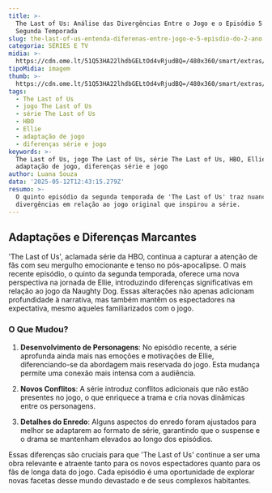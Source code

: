 ```yaml
---
title: >-
  The Last of Us: Análise das Divergências Entre o Jogo e o Episódio 5 da
  Segunda Temporada
slug: the-last-of-us-entenda-diferenas-entre-jogo-e-5-episdio-do-2-ano
categoria: SÉRIES E TV
midia: >-
  https://cdn.ome.lt/51Q53HA22lhdbGELtOd4vRjudBQ=/480x360/smart/extras/conteudos/omelete_THUMB_-_2025-05-07T134507.503.png
tipoMidia: imagem
thumb: >-
  https://cdn.ome.lt/51Q53HA22lhdbGELtOd4vRjudBQ=/480x360/smart/extras/conteudos/omelete_THUMB_-_2025-05-07T134507.503.png
tags:
  - The Last of Us
  - jogo The Last of Us
  - série The Last of Us
  - HBO
  - Ellie
  - adaptação de jogo
  - diferenças série e jogo
keywords: >-
  The Last of Us, jogo The Last of Us, série The Last of Us, HBO, Ellie,
  adaptação de jogo, diferenças série e jogo
author: Luana Souza
data: '2025-05-12T12:43:15.279Z'
resumo: >-
  O quinto episódio da segunda temporada de 'The Last of Us' traz nuances e
  divergências em relação ao jogo original que inspirou a série.
---
```


## Adaptações e Diferenças Marcantes

'The Last of Us', aclamada série da HBO, continua a capturar a atenção de fãs com seu mergulho emocionante e tenso no pós-apocalipse. O mais recente episódio, o quinto da segunda temporada, oferece uma nova perspectiva na jornada de Ellie, introduzindo diferenças significativas em relação ao jogo da Naughty Dog. Essas alterações não apenas adicionam profundidade à narrativa, mas também mantêm os espectadores na expectativa, mesmo aqueles familiarizados com o jogo.

### O Que Mudou?

1. **Desenvolvimento de Personagens**: No episódio recente, a série aprofunda ainda mais nas emoções e motivações de Ellie, diferenciando-se da abordagem mais reservada do jogo. Esta mudança permite uma conexão mais intensa com a audiência.

2. **Novos Conflitos**: A série introduz conflitos adicionais que não estão presentes no jogo, o que enriquece a trama e cria novas dinâmicas entre os personagens.

3. **Detalhes do Enredo**: Alguns aspectos do enredo foram ajustados para melhor se adaptarem ao formato de série, garantindo que o suspense e o drama se mantenham elevados ao longo dos episódios.

Essas diferenças são cruciais para que 'The Last of Us' continue a ser uma obra relevante e atraente tanto para os novos espectadores quanto para os fãs de longa data do jogo. Cada episódio é uma oportunidade de explorar novas facetas desse mundo devastado e de seus complexos habitantes.

